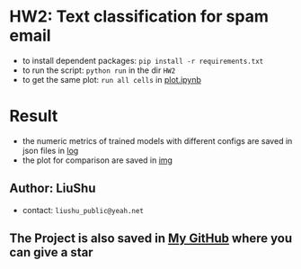 # HW2: Text classification for spam email


- to install dependent packages: `pip install -r requirements.txt`
- to run the script: `python run` in the dir `HW2`
- to get the same plot: `run all cells` in [plot.ipynb](./plot.ipynb)

# Result

- the numeric metrics of trained models with different configs are saved in json files in  [log](./log/)
- the plot for comparison are saved in [img](./img/)

## Author: LiuShu
- contact: `liushu_public@yeah.net`
## The Project is also saved in [My GitHub](https://github.com/uhSuiL/TextMining/tree/main) where you can give a star
